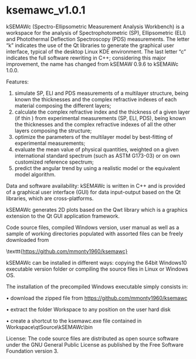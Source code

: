 # ksemawc_v1.0.1
kSEMAWc (Spectro-Ellipsometric Measurement Analysis Workbench) is a workspace for the analysis of Spectrophotometric (SP), Ellipsometric (ELI) and Photothermal Deflection Spectroscopy (PDS) measurements. The letter “k” indicates the use of the Qt libraries to generate the graphical user interface, typical of the desktop Linux KDE environment. The last letter “c” indicates the full software rewriting in C++;  considering this major improvement, the name has changed from kSEMAW 0.9.6 to kSEMAWc 1.0.0.

Features: 
1) simulate SP, ELI and PDS measurements of a multilayer structure, being known the
thicknesses and the complex refractive indexes of each material composing the different
layers;
2) calculate the complex refractive index and the thickness of a given layer (if thin ) from
experimental measurements (SP, ELI, PDS), being known the thicknesses and the complex
refractive indexes of all the other layers composing the structure;
3) optimize the parameters of the multilayer model by best-fitting of experimental measurements;
4) evaluate the mean value of physical quantities, weighted on a given international standard
spectrum (such as ASTM G173-03) or on own customized reference spectrum;
5) predict the angular trend by using a realistic model or the equivalent model algorithm.

Data and software availability:
kSEMAWc is written in C++ and is provided of a graphical user interface (GUI) for data input-output based on the Qt libraries, which are cross-platforms.

kSEMAWc generates 2D plots based on the Qwt library which is a graphics extension to the Qt GUI application framework.

Code source files, compiled Windows version, user manual as well as a sample of working directories populated with assorted files can be freely downloaded from

\texttt{https://github.com/mmonty1960/ksemawc}

kSEMAWc can be installed in different ways:  copying the 64bit Windows10 executable version folder or compiling the source files in Linux or Windows OS.

The installation of the precompiled Windows executable simply consists in:

• download the zipped file from https://github.com/mmonty1960/ksemawc

• extract the folder Workspace to any position on the user hard disk

• create a shortcut to the ksemawc.exe file contained in Workspace\qtSource\kSEMAWc\bin

License:
The code source files are distributed as open source software under the GNU General Public
License as published by the Free Software Foundation version 3.
